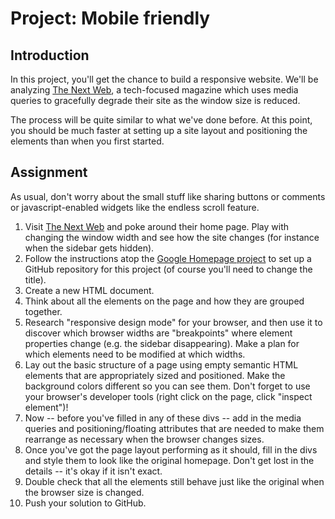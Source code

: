 # Project: Mobile friendly

## Introduction

In this project, you'll get the chance to build a responsive website. We'll be analyzing [The Next Web](http://thenextweb.com), a tech-focused magazine which uses media queries to gracefully degrade their site as the window size is reduced.

The process will be quite similar to what we've done before. At this point, you should be much faster at setting up a site layout and positioning the elements than when you first started.

## Assignment

As usual, don't worry about the small stuff like sharing buttons or comments or javascript-enabled widgets like the endless scroll feature.

1. Visit [The Next Web](http://thenextweb.com) and poke around their home page.  Play with changing the window width and see how the site changes \(for instance when the sidebar gets hidden\).
2. Follow the instructions atop the [Google Homepage project](/courses/foundations/lessons/html-css) to set up a GitHub repository for this project \(of course you'll need to change the title\).
3. Create a new HTML document.
4. Think about all the elements on the page and how they are grouped together.
5. Research "responsive design mode" for your browser, and then use it to discover which browser widths are "breakpoints" where element properties change \(e.g. the sidebar disappearing\).  Make a plan for which elements need to be modified at which widths.
6. Lay out the basic structure of a page using empty semantic HTML elements that are appropriately sized and positioned.  Make the background colors different so you can see them.  Don't forget to use your browser's developer tools \(right click on the page, click "inspect element"\)!
7. Now -- before you've filled in any of these divs -- add in the media queries and positioning/floating attributes that are needed to make them rearrange as necessary when the browser changes sizes.
8. Once you've got the page layout performing as it should, fill in the divs and style them to look like the original homepage.  Don't get lost in the details -- it's okay if it isn't exact.
9. Double check that all the elements still behave just like the original when the browser size is changed.
10. Push your solution to GitHub.


